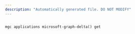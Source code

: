 ```yaml
---
description: "Automatically generated file. DO NOT MODIFY"
---
```


```cli

mgc applications microsoft-graph-delta() get

```